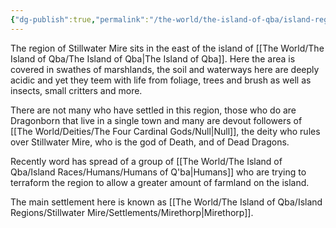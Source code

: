 ```yaml
---
{"dg-publish":true,"permalink":"/the-world/the-island-of-qba/island-regions/stillwater-mire/stillwater-mire/"}
---
```


The region of Stillwater Mire sits in the east of the island of [[The World/The Island of Qba/The Island of Qba\|The Island of Qba]]. Here the area is covered in swathes of marshlands, the soil and waterways here are deeply acidic and yet they teem with life from foliage, trees and brush as well as insects, small critters and more.

There are not many who have settled in this region, those who do are Dragonborn that live in a single town and many are devout followers of [[The World/Deities/The Four Cardinal Gods/Null\|Null]], the deity who rules over Stillwater Mire, who is the god of Death, and of Dead Dragons. 

Recently word has spread of a group of [[The World/The Island of Qba/Island Races/Humans/Humans of Q'ba\|Humans]] who are trying to terraform the region to allow a greater amount of farmland on the island.

The main settlement here is known as [[The World/The Island of Qba/Island Regions/Stillwater Mire/Settlements/Mirethorp\|Mirethorp]].

